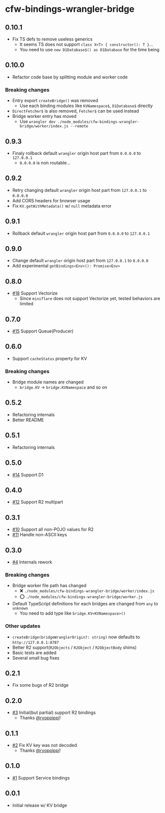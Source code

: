 # cfw-bindings-wrangler-bridge

## 0.10.1

- Fix TS defs to remove useless generics
  - It seems TS does not support `class X<T> { constructor(): T }`...
  - You need to use `new D1Database$() as D1Database` for the time being

## 0.10.0

- Refactor code base by splitting module and worker code

### Breaking changes

- Entry export `createBridge()` was removed
  - Use each binding modules like `KVNamespace$`, `D1Database$` directly
- `DirectFetcher$` is also removed, `Fetcher$` can be used instead
- Bridge worker entry has moved
  - Use `wrangler dev ./node_modules/cfw-bindings-wrangler-bridge/worker/index.js --remote`

## 0.9.3

- Finaly rollback default `wrangler` origin host part from `0.0.0.0` to `127.0.0.1`
  - `0.0.0.0` is non routable...

## 0.9.2

- Retry changing default `wrangler` origin host part from `127.0.0.1` to `0.0.0.0`
- Add CORS headers for browser usage
- Fix `KV.getWithMetadata()` w/ `null` metadata error

## 0.9.1

- Rollback default `wrangler` origin host part from `0.0.0.0` to `127.0.0.1`

## 0.9.0

- Change default `wrangler` origin host part from `127.0.0.1` to `0.0.0.0`
- Add experimental `getBindings<Env>(): Promise<Env>`

## 0.8.0

- [#18](https://github.com/leaysgur/cfw-bindings-wrangler-bridge/pull/18) Support Vectorize
  - Since `miniflare` does not support Vectorize yet, tested behaviors are limited

## 0.7.0

- [#15](https://github.com/leaysgur/cfw-bindings-wrangler-bridge/pull/15) Support Queue(Producer)

## 0.6.0

- Support `cacheStatus` property for KV

### Breaking changes

- Bridge module names are changed
  - `bridge.KV` -> `bridge.KVNamespace` and so on

## 0.5.2

- Refactoring internals
- Better README

## 0.5.1

- Refactoring internals

## 0.5.0

- [#14](https://github.com/leaysgur/cfw-bindings-wrangler-bridge/pull/14) Support D1

## 0.4.0

- [#12](https://github.com/leaysgur/cfw-bindings-wrangler-bridge/pull/12) Support R2 multipart

## 0.3.1

- [#10](https://github.com/leaysgur/cfw-bindings-wrangler-bridge/pull/10) Support all non-POJO values for R2
- [#11](https://github.com/leaysgur/cfw-bindings-wrangler-bridge/pull/11) Handle non-ASCII keys

## 0.3.0

- [#4](https://github.com/leaysgur/cfw-bindings-wrangler-bridge/pull/4) Internals rework

### Breaking changes

- Bridge worker file path has changed
  - ❌ `./node_modules/cfw-bindings-wrangler-bridge/worker/index.js`
  - ⭕ `./node_modules/cfw-bindings-wrangler-bridge/worker.js`
- Default TypeScript definitions for each bridges are changed from `any` to `unknown`
  - You need to add type like `bridge.KV<KVNamespace>()`

### Other updates

- `createBridge(bridgeWranglerOrigin?: string)` now defaults to `http://127.0.0.1:8787`
- Better R2 support(`R2Objects` / `R2Object` / `R2ObjectBody` shims)
- Basic tests are added
- Several small bug fixes

## 0.2.1

- Fix some bugs of R2 bridge

## 0.2.0

- [#3](https://github.com/leaysgur/cfw-bindings-wrangler-bridge/pull/3) Initial(but partial) support R2 bindings
  - Thanks [@ryoppippi](https://github.com/ryoppippi)!

## 0.1.1

- [#2](https://github.com/leaysgur/cfw-bindings-wrangler-bridge/pull/2) Fix KV key was not decoded
  - Thanks [@ryoppippi](https://github.com/ryoppippi)!

## 0.1.0

- [#1](https://github.com/leaysgur/cfw-bindings-wrangler-bridge/pull/1) Support Service bindings

## 0.0.1

- Initial release w/ KV bridge
